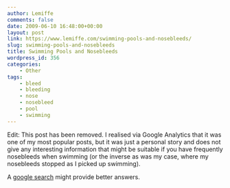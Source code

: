 ```yaml
---
author: Lemiffe
comments: false
date: 2009-06-10 16:48:00+00:00
layout: post
link: https://www.lemiffe.com/swimming-pools-and-nosebleeds/
slug: swimming-pools-and-nosebleeds
title: Swimming Pools and Nosebleeds
wordpress_id: 356
categories:
    - Other
tags:
    - bleed
    - bleeding
    - nose
    - nosebleed
    - pool
    - swimming
---
```


Edit: This post has been removed. I realised via Google Analytics that it was one of my most popular posts, but it was just a personal story and does not give any interesting information that might be suitable if you have frequently nosebleeds when swimming (or the inverse as was my case, where my nosebleeds stopped as I picked up swimming).

A [google search](https://www.google.be/search?q=nosebleeds+swimming&oq=nosebleeds+swimming&aqs=chrome..69i57j69i60j0l4.3278j0j1&sourceid=chrome&ie=UTF-8) might provide better answers.
